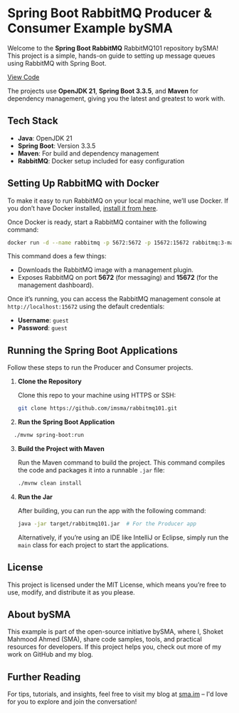 # Spring Boot RabbitMQ Producer & Consumer Example bySMA

Welcome to the **Spring Boot RabbitMQ** RabbitMQ101 repository bySMA! This project is a simple, hands-on guide to setting up message queues using RabbitMQ with Spring Boot.

[View Code](https://github.com/imsma/rabbitmq101)

The projects use **OpenJDK 21**, **Spring Boot 3.3.5**, and **Maven** for dependency management, giving you the latest and greatest to work with.

## Tech Stack

- **Java**: OpenJDK 21
- **Spring Boot**: Version 3.3.5
- **Maven**: For build and dependency management
- **RabbitMQ**: Docker setup included for easy configuration

## Setting Up RabbitMQ with Docker

To make it easy to run RabbitMQ on your local machine, we’ll use Docker. If you don’t have Docker installed, [install it from here](https://docs.docker.com/get-docker/).

Once Docker is ready, start a RabbitMQ container with the following command:

```bash
docker run -d --name rabbitmq -p 5672:5672 -p 15672:15672 rabbitmq:3-management
```

This command does a few things:

- Downloads the RabbitMQ image with a management plugin.
- Exposes RabbitMQ on port **5672** (for messaging) and **15672** (for the management dashboard).

Once it’s running, you can access the RabbitMQ management console at `http://localhost:15672` using the default credentials:

- **Username**: `guest`
- **Password**: `guest`

## Running the Spring Boot Applications

Follow these steps to run the Producer and Consumer projects.

1. **Clone the Repository**

   Clone this repo to your machine using HTTPS or SSH:

   ```bash
   git clone https://github.com/imsma/rabbitmq101.git
   ```

2. **Run the Spring Boot Application**

```bash
  ./mvnw spring-boot:run
```

3. **Build the Project with Maven**

   Run the Maven command to build the project. This command compiles the code and packages it into a runnable `.jar` file:

   ```bash
   ./mvnw clean install
   ```

4. **Run the Jar**

   After building, you can run the app with the following command:

   ```bash
   java -jar target/rabbitmq101.jar  # For the Producer app
   ```

   Alternatively, if you’re using an IDE like IntelliJ or Eclipse, simply run the `main` class for each project to start the applications.

## License

This project is licensed under the MIT License, which means you’re free to use, modify, and distribute it as you please.

## About bySMA

This example is part of the open-source initiative bySMA, where I, Shoket Mahmood Ahmed (SMA), share code samples, tools, and practical resources for developers. If this project helps you, check out more of my work on GitHub and my blog.

## Further Reading

For tips, tutorials, and insights, feel free to visit my blog at [sma.im](https://sma.im) – I'd love for you to explore and join the conversation!
